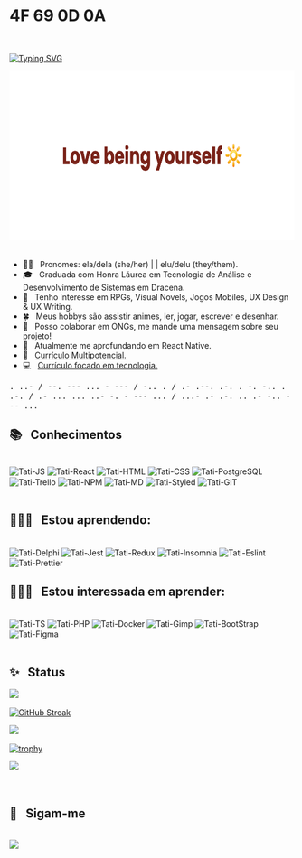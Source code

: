 #  4F 69 0D 0A 

<br>

[![Typing SVG](https://readme-typing-svg.herokuapp.com?color=FF69B4&lines=%E3%81%93%E3%82%93%E3%81%AB%E3%81%A1%E3%81%AF%E3%80%81%E6%9D%BE%E6%9C%AC+%E3%82%BF%E3%83%81%E3%82%A2%E3%83%8A+%E3%81%A7%E3%81%99%E3%80%82%F0%9F%8C%B8)](https://git.io/typing-svg)

<div align="center">
    <img height="300" src="assets/banner.png"/>
</div>

<br>

- 🖐🏻 &nbsp; Pronomes: ela/dela (she/her) | | elu/delu (they/them).
- 🎓 &nbsp; Graduada com Honra Láurea em Tecnologia de Análise e Desenvolvimento de Sistemas em Dracena.
- 💫 &nbsp; Tenho interesse em RPGs, Visual Novels, Jogos Mobiles, UX Design & UX Writing. 
- 🍀 &nbsp; Meus hobbys são assistir animes, ler, jogar, escrever e desenhar. 
- 💛 &nbsp; Posso colaborar em ONGs, me mande uma mensagem sobre seu projeto! 
- 📖 &nbsp; Atualmente me aprofundando em React Native.
- 🎀 &nbsp; <a href="https://github.com/TatianaMatumoto/curriculum"> Currículo Multipotencial. </a>
- 💻 &nbsp; <a href="https://github.com/TatianaMatumoto/curriculum-tech"> Currículo focado em tecnologia. </a>

<!-- <img align="right" alt="rocket" height="120" width="140" src="https://i.kym-cdn.com/photos/images/original/001/082/810/314.gif"> -->

<samp> 
    . ..- / --. --- ... - --- / -.. . / .- .--. .-. . -. -.. . .-. / .- ... ... ..- -. - --- ... / ...- .- .-. .. .- -.. --- ... 
</samp>
 
<br> 
   
## 📚 &nbsp; Conhecimentos

<div style="display: inline_block">
<br>
  <img align="center" alt="Tati-JS" src="https://img.shields.io/badge/JavaScript-F7DF1E?style=for-the-badge&logo=javascript&logoColor=black">
  <img align="center" alt="Tati-React" src="https://img.shields.io/badge/React_Native-20232A?style=for-the-badge&logo=react&logoColor=61DAFB">
  <img align="center" alt="Tati-HTML" src="https://img.shields.io/badge/HTML5-E34F26?style=for-the-badge&logo=html5&logoColor=white">
  <img align="center" alt="Tati-CSS" src="https://img.shields.io/badge/CSS3-1572B6?style=for-the-badge&logo=css3&logoColor=white">
  <img align="center" alt="Tati-PostgreSQL" src="https://img.shields.io/badge/PostgreSQL-316192?style=for-the-badge&logo=postgresql&logoColor=white">
  <img align="center" alt="Tati-Trello" src="https://img.shields.io/badge/Trello-0052CC?style=for-the-badge&logo=trello&logoColor=white">
  <img align="center" alt="Tati-NPM" src="https://img.shields.io/badge/npm-CB3837?style=for-the-badge&logo=npm&logoColor=white">
  <img align="center" alt="Tati-MD" src="https://img.shields.io/badge/Markdown-000000?style=for-the-badge&logo=markdown&logoColor=white">
  <img align="center" alt="Tati-Styled" src="https://img.shields.io/badge/styled--components-DB7093?style=for-the-badge&logo=styled-components&logoColor=white">
  <img align="center" alt="Tati-GIT" src="https://img.shields.io/badge/Git-F05032?style=for-the-badge&logo=git&logoColor=white">   
</div>    

<br>

## 🕵🏻‍♀️  &nbsp; Estou aprendendo: 

<div style="display: inline_block">
<br>
  <img align="center" alt="Tati-Delphi" src="https://img.shields.io/badge/Delphi-B22222?style=for-the-badge&logo=delphi&logoColor=white">  
  <img align="center" alt="Tati-Jest" src="https://img.shields.io/badge/Jest-C21325?style=for-the-badge&logo=jest&logoColor=white">  
  <img align="center" alt="Tati-Redux" src="https://img.shields.io/badge/Redux-593D88?style=for-the-badge&logo=redux&logoColor=white">
  <img align="center" alt="Tati-Insomnia" src="https://img.shields.io/badge/Insomnia-5849be?style=for-the-badge&logo=Insomnia&logoColor=white">
  <img align="center" alt="Tati-Eslint" src="https://img.shields.io/badge/eslint-3A33D1?style=for-the-badge&logo=eslint&logoColor=white">
  <img align="center" alt="Tati-Prettier" src="https://img.shields.io/badge/prettier-1A2C34?style=for-the-badge&logo=prettier&logoColor=F7BA3E">
 
</div>    

## 👩🏻‍💻 &nbsp; Estou interessada em aprender: 

<div style="display: inline_block">
<br>
  <img align="center" alt="Tati-TS" src="https://img.shields.io/badge/TypeScript-007ACC?style=for-the-badge&logo=typescript&logoColor=white">
  <img align="center" alt="Tati-PHP" src="https://img.shields.io/badge/PHP-777BB4?style=for-the-badge&logo=php&logoColor=white">
  <img align="center" alt="Tati-Docker" src="https://img.shields.io/badge/Docker-2CA5E0?style=for-the-badge&logo=docker&logoColor=white">  
     <img align="center" alt="Tati-Gimp" src="https://img.shields.io/badge/gimp-5C5543?style=for-the-badge&logo=gimp&logoColor=whiteE"> 
  <img align="center" alt="Tati-BootStrap" src="https://img.shields.io/badge/Bootstrap-563D7C?style=for-the-badge&logo=bootstrap&logoColor=white">
      <img align="center" alt="Tati-Figma" src="https://img.shields.io/badge/Figma-F24E1E?style=for-the-badge&logo=figma&logoColor=white">
</div>    

<br>

## ✨ &nbsp; Status 

<div>
    <a href="https://github.com/TatianaMatumoto">
        <img height="180em" src="https://github-readme-stats.vercel.app/api/?username=TatianaMatumoto&show_icons=true&theme=dracula&include_all_commits=true&count_private=true"/>
     </a>
</div>        
        
[![GitHub Streak](http://github-readme-streak-stats.herokuapp.com?user=TatianaMatumoto&theme=dracula)](https://git.io/streak-stats)

<div>
    <a href="https://github.com/TatianaMatumoto">
        <img height="180em" src="https://github-readme-stats.vercel.app/api/top-langs/?username=TatianaMatumoto&layout=compact&langs_count=7&theme=dracula"/>
    </a>
</div>

[![trophy](https://github-profile-trophy.vercel.app/?username=TatianaMatumoto&theme=dracula)](https://github.com/ryo-ma/github-profile-trophy)

![](https://komarev.com/ghpvc/?username=TatianaMatumoto&color=ff69b4) 

<br>
  
 ## 💫 &nbsp; Sigam-me

<div>
    <br>
     <img height="137px" src="https://stackoverflow-card.vercel.app/?userID=16270358&theme=dracula"/> 
</div>
  
<br> 

